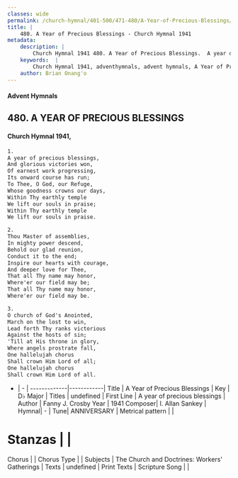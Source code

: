 ```yaml
---
classes: wide
permalink: /church-hymnal/401-500/471-480/A-Year-of-Precious-Blessings/
title: |
    480. A Year of Precious Blessings - Church Hymnal 1941
metadata:
    description: |
        Church Hymnal 1941 480. A Year of Precious Blessings.  A year of precious blessings,  And glorious victories won,  Of earnest work progressing,  Its onward course has run;  To Thee, O God, our Refuge,  Whose goodness crowns our days,  Within Thy earthly temple  We lift our souls in praise;  Within Thy earthly temple  We lift our souls in praise. 
    keywords:  |
        Church Hymnal 1941, adventhymnals, advent hymnals, A Year of Precious Blessings, A year of precious blessings. 
    author: Brian Onang'o
---
```


#### Advent Hymnals
## 480. A YEAR OF PRECIOUS BLESSINGS
####  Church Hymnal 1941,

```txt
1.
A year of precious blessings, 
And glorious victories won, 
Of earnest work progressing, 
Its onward course has run; 
To Thee, O God, our Refuge, 
Whose goodness crowns our days, 
Within Thy earthly temple 
We lift our souls in praise; 
Within Thy earthly temple 
We lift our souls in praise. 

2.
Thou Master of assemblies, 
In mighty power descend, 
Behold our glad reunion, 
Conduct it to the end; 
Inspire our hearts with courage, 
And deeper love for Thee, 
That all Thy name may honor, 
Where'er our field may be; 
That all Thy name may honor, 
Where'er our field may be. 

3.
O church of God's Anointed, 
March on the lost to win, 
Lead forth Thy ranks victorious 
Against the hosts of sin; 
'Till at His throne in glory, 
Where angels prostrate fall, 
One hallelujah chorus 
Shall crown Him Lord of all; 
One hallelujah chorus 
Shall crown Him Lord of all.

```

- |   -  |
-------------|------------|
Title | A Year of Precious Blessings |
Key | D♭ Major |
Titles | undefined |
First Line | A year of precious blessings |
Author | Fanny J. Crosby
Year | 1941
Composer| I. Allan Sankey |
Hymnal|  - |
Tune| ANNIVERSARY |
Metrical pattern | |
# Stanzas |  |
Chorus |  |
Chorus Type |  |
Subjects | The Church and Doctrines: Workers' Gatherings |
Texts | undefined |
Print Texts | 
Scripture Song |  |
    
